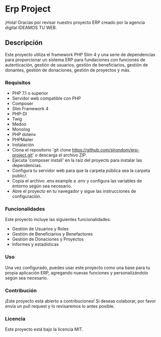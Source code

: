 # Erp Project

¡Hola! Gracias por revisar nuestro proyecto ERP creado por la agencia digital IDEAMOS TU WEB.

## Descripción

Este proyecto utiliza el framework PHP Slim 4 y una serie de dependencias para proporcionar un sistema ERP para fundaciones con funciones de autenticación, gestión de usuarios, gestión de beneficiarios, gestión de donantes, gestión de donaciones, gestión de proyectos y más.

### Requisitos

* PHP 7.1 o superior
* Servidor web compatible con PHP
* Composer
* Slim Framework 4
* PHP-DI
* Twig
* Medoo
* Monolog
* PHP dotenv
* PHPMailer
* Instalación
* Clona el repositorio 'git clone <https://github.com/slrondom/erp-project.git>' o descarga el archivo ZIP.
* Ejecuta 'composer install' en la raíz del proyecto para instalar las dependencias.
* Configura tu servidor web para que la carpeta pública sea la carpeta public/.
* Copia el archivo .env.example a .env y configura las variables de entorno según sea necesario.
* Abre el proyecto en tu navegador y sigue las instrucciones de configuración.

### Funcionalidades

Este proyecto incluye las siguientes funcionalidades:

* Gestión de Usuarios y Roles
* Gestión de Beneficiarios y Benefactores
* Gestión de Donaciones y Proyectos
* Informes y estadísticas

### Uso

Una vez configurado, puedes usar este proyecto como una base para tu propia aplicación ERP, agregando nuevas funciones y personalizándolo según sea necesario.

### Contribución

¡Este proyecto está abierto a contribuciones! Si deseas colaborar, por favor envía un pull request y lo revisaremos lo antes posible.

### Licencia

Este proyecto está bajo la licencia MIT.
